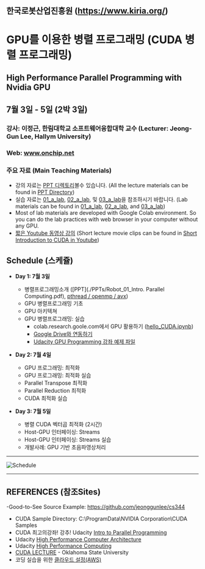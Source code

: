 ## 한국로봇산업진흥원 (https://www.kiria.org/)
# GPU를 이용한 병렬 프로그래밍 (CUDA 병렬 프로그래밍)
## High Performance Parallel Programming with Nvidia GPU

## 7월 3일 - 5일 (2박 3일)
### 강사: 이정근, 한림대학교 소프트웨어융합대학 교수 (Lecturer: Jeong-Gun Lee, Hallym University)
### Web: www.onchip.net

### 주요 자료 (Main Teaching Materials)
- 강의 자료는 [PPT 디렉토리](https://github.com/jeonggunlee/CUDATeaching/tree/master/PPTs)볼수 있습니다. (All the lecture materials can be found in [PPT Directory](https://github.com/jeonggunlee/CUDATeaching/tree/master/PPTs))
- 실습 자료는 [01_a_lab](https://github.com/jeonggunlee/CUDATeaching/tree/master/01_cuda_lab), [02_a_lab](https://github.com/jeonggunlee/CUDATeaching/tree/master/02_cuda_lab), 및 [03_a_lab](https://github.com/jeonggunlee/CUDATeaching/tree/master/03_cuda_lab)을 참조하시기 바랍니다. (Lab materials can be found in [01_a_lab](https://github.com/jeonggunlee/CUDATeaching/tree/master/01_cuda_lab), [02_a_lab](https://github.com/jeonggunlee/CUDATeaching/tree/master/02_cuda_lab), and [03_a_lab](https://github.com/jeonggunlee/CUDATeaching/tree/master/03_cuda_lab))
- Most of lab materials are developed with Google Colab environment. So you can do the lab practices with web browser in your computer without any GPU.
- [짧은 Youtube 동영상 강의](https://www.youtube.com/playlist?list=PLKZ28p5qq0DGLcO6QZdMSG_jsprRtG15C) (Short lecture movie clips can be found in [Short Introduction to CUDA in Youtube](https://www.youtube.com/playlist?list=PLKZ28p5qq0DGLcO6QZdMSG_jsprRtG15C))


## Schedule (스케쥴)
  - **Day 1: 7월 3일**
    -	병렬프로그래밍소개 ([PPT](./PPTs/Robot_01_Intro. Parallel Computing.pdf), [pthread / openmp / avx](./01_cuda_lab))
    -	GPU 병렬프로그래밍 기초
    -	GPU 아키텍쳐
    - GPU 병렬프로그래밍: 실습
      - colab.research.goole.com에서 GPU 활용하기 ([hello_CUDA.ipynb](./hello_CUDA.ipynb))
      - [Google Drive와 연동하기](https://github.com/jeonggunlee/CUDATeaching/blob/master/colab_gdrive.ipynb)
      - [Udacity GPU Programming 강좌 예제 파일](https://github.com/jeonggunlee/cs344/)
    
  - **Day 2: 7월 4일**
    -	GPU 프로그래밍: 최적화
    -	GPU 프로그래밍: 최적화 실습
    -	Parallel Transpose 최적화
    -	Parallel Reduction 최적화
    -	CUDA 최적화 실습
    
  - **Day 3: 7월 5일**
    -	병렬 CUDA 벡터곱 최적화 (2시간)
    -	Host-GPU 인터페이싱: Streams
    -	Host-GPU 인터페이싱: Streams 실습
    -	개발사례: GPU 기반 초음파영상처리

*  *  *
![Schedule](./images/schedule.JPG)
*  *  *

## REFERENCES (참조Sites)
  -Good-to-See Source Example: https://github.com/jeonggunlee/cs344
  - CUDA Sample Directory: C:\ProgramData\NVIDIA Corporation\CUDA Samples
  - CUDA 최고의강좌! 강추! Udacity [Intro to Parallel Programming](https://www.youtube.com/watch?v=F620ommtjqk&list=PLAwxTw4SYaPnFKojVQrmyOGFCqHTxfdv2)
  - Udacity [High Performance Computer Architecture](https://www.youtube.com/watch?v=tawb_aeYQ2g&list=PLAwxTw4SYaPmqpjgrmf4-DGlaeV0om4iP&index=1)
  - Udacity [High Performance Computing](https://www.youtube.com/watch?v=grD5en6_IiQ&list=PLAwxTw4SYaPk8NaXIiFQXWK6VPnrtMRXC)
  - [CUDA LECTURE](https://www.youtube.com/watch?v=sxhvmTveO2A) - Oklahoma State University
  - 코딩 실습을 위한 [클라우드 설정(AWS)](https://github.com/jeonggunlee/CUDATeaching/blob/master/gpu4cloud.md) 
